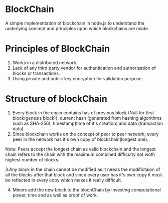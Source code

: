 # BlockChain
A simple implementation of blockchain in node.js to understand the underlying concept and principles upon which blockchains are made.

# Principles of BlockChain
1. Works in a distributed network.
2. Lack of any third party vendor for authentication and authorization of blocks or transactions.
3. Using private and public key encryption for validation purpose.

# Structure of blockChain
1. Every block in the chain contains has of previous block (Null for first block(genesis block)), current hash (generated from hashing algorithms such as SHA-256), timestamp(time of it's creation) and data (transaction data).
2. Since blockchain works on the concept of peer to peer network; every peer in the network has it's own copy of blockchain(longest one).

Note: Peers accept the longest chain as valid blockchain and the longest chain refers to the chain with the maximum combined difficulty not woth highest number of blocks.

3.Any block in the chain cannot be modified as it needs the modifictaion of all the blocks after that block and since every user has it's own copy it must be reflected in every copy which makes it really difficult.

4. Miners add the new block to the blochChain by investing computational power, time and as well as proof of work.

